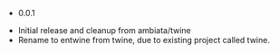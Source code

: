 * 0.0.1
 - Initial release and cleanup from ambiata/twine
 - Rename to entwine from twine, due to existing project called twine.

